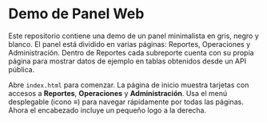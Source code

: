 # Demo de Panel Web

Este repositorio contiene una demo de un panel minimalista en gris, negro y blanco. El panel está dividido en varias páginas: Reportes, Operaciones y Administración. Dentro de Reportes cada subreporte cuenta con su propia página para mostrar datos de ejemplo en tablas obtenidos desde un API pública.

Abre `index.html` para comenzar. La página de inicio muestra tarjetas con accesos
a **Reportes**, **Operaciones** y **Administración**. Usa el menú
desplegable (icono ≡) para navegar rápidamente por todas las páginas. Ahora el
encabezado incluye un pequeño logo a la derecha.
